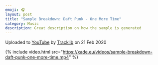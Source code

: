 ```yaml
---
emoji: 🎧
layout: post
title: "Sample Breakdown: Daft Punk - One More Time"
category: Music
description: Great description on how the sample is generated
---
```


Uploaded to [YouTube](https://www.youtube.com/watch?v=5QwOpRh-IfI) by [Tracklib](https://www.youtube.com/@tracklib) on
21 Feb 2020

{% include video.html src="https://xade.eu/videos/sample-breakdown-daft-punk-one-more-time.mp4" %}
